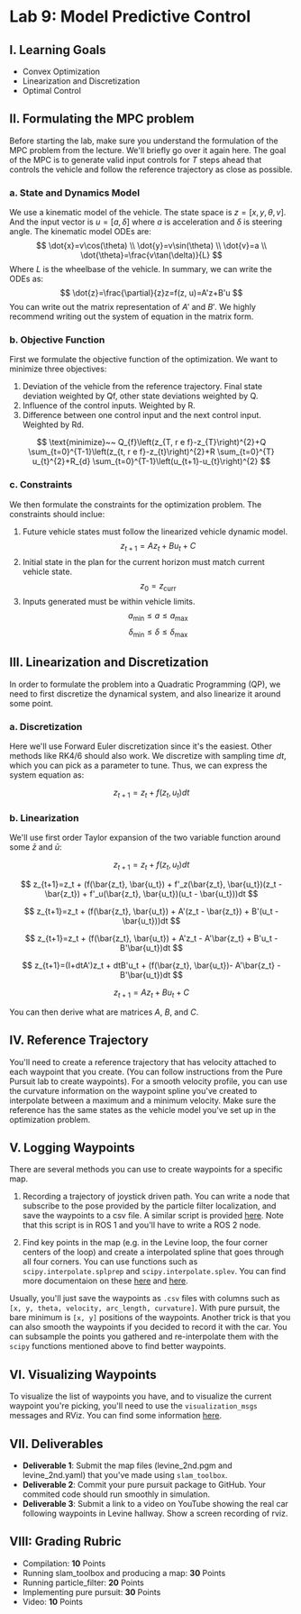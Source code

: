 # Lab 9: Model Predictive Control

## I. Learning Goals

- Convex Optimization
- Linearization and Discretization
- Optimal Control

## II. Formulating the MPC problem

Before starting the lab, make sure you understand the formulation of the MPC problem from the lecture. We'll briefly go over it again here. The goal of the MPC is to generate valid input controls for $T$ steps ahead that controls the vehicle and follow the reference trajectory as close as possible.

### a. State and Dynamics Model

We use a kinematic model of the vehicle. The state space is $z=[x, y, \theta, v]$. And the input vector is $u=[a, \delta]$ where $a$ is acceleration and $\delta$ is steering angle. The kinematic model ODEs are:
$$
\dot{x}=v\cos(\theta) \\
\dot{y}=v\sin(\theta) \\
\dot{v}=a \\
\dot{\theta}=\frac{v\tan(\delta)}{L}
$$
Where $L$ is the wheelbase of the vehicle. In summary, we can write the ODEs as:
$$
\dot{z}=\frac{\partial}{z}z=f(z, u)=A'z+B'u
$$
You can write out the matrix representation of $A'$ and $B'$. We highly recommend writing out the system of equation in the matrix form.

### b. Objective Function

First we formulate the objective function of the optimization. We want to minimize three objectives:
1. Deviation of the vehicle from the reference trajectory. Final state deviation weighted by Qf, other state deviations weighted by Q.
2. Influence of the control inputs. Weighted by R.
3. Difference between one control input and the next control input. Weighted by Rd.

<!-- $$\text{minimize}~~~u^TRu + (x-x_{\text{ref}})_{0,\ldots,T-1}^TQ(x-x_{\text{ref}})_{0,\ldots,T-1} + (x-x_{\text{ref}})_{T}^TQ_f(x-x_{\text{ref}})_{T} + (u_{1,\ldots,T}-u_{0,\ldots,T-1})^TR_d(u_{1,\ldots,T}-u_{0,\ldots,T-1})$$ -->

$$
\text{minimize}~~ Q_{f}\left(z_{T, r e f}-z_{T}\right)^{2}+Q \sum_{t=0}^{T-1}\left(z_{t, r e f}-z_{t}\right)^{2}+R \sum_{t=0}^{T} u_{t}^{2}+R_{d} \sum_{t=0}^{T-1}\left(u_{t+1}-u_{t}\right)^{2}
$$

### c. Constraints

We then formulate the constraints for the optimization problem. The constraints should inclue:
1. Future vehicle states must follow the linearized vehicle dynamic model.
   $$z_{t+1}=Az_t+Bu_t+C$$
2. Initial state in the plan for the current horizon must match current vehicle state.
   $$z_{0}=z_{\text{curr}}$$
3. Inputs generated must be within vehicle limits.
   $$a_{\text{min}} \leq a \leq a_{\text{max}}$$
   $$\delta_{\text{min}} \leq \delta \leq \delta_{\text{max}}$$

## III. Linearization and Discretization

In order to formulate the problem into a Quadratic Programming (QP), we need to first discretize the dynamical system, and also linearize it around some point.

### a. Discretization

Here we'll use Forward Euler discretization since it's the easiest. Other methods like RK4/6 should also work. We discretize with sampling time $dt$, which you can pick as a parameter to tune. Thus, we can express the system equation as:

$$z_{t+1} = z_t + f(z_t, u_t)dt$$

### b. Linearization
We'll use first order Taylor expansion of the two variable function around some $\bar{z}$ and $\bar{u}$:

$$
z_{t+1}=z_t + f(z_t, u_t)dt
$$

$$
z_{t+1}=z_t + (f(\bar{z_t}, \bar{u_t}) + f'_z(\bar{z_t}, \bar{u_t})(z_t - \bar{z_t}) + f'_u(\bar{z_t}, \bar{u_t})(u_t - \bar{u_t}))dt
$$

$$
z_{t+1}=z_t + (f(\bar{z_t}, \bar{u_t}) + A'(z_t - \bar{z_t}) + B'(u_t - \bar{u_t}))dt
$$

$$
z_{t+1}=z_t + (f(\bar{z_t}, \bar{u_t}) + A'z_t - A'\bar{z_t} + B'u_t - B'\bar{u_t})dt
$$

$$
z_{t+1}=(I+dtA')z_t + dtB'u_t + (f(\bar{z_t}, \bar{u_t})- A'\bar{z_t} - B'\bar{u_t})dt
$$

$$
z_{t+1} = Az_t + Bu_t + C
$$

You can then derive what are matrices $A$, $B$, and $C$.

## IV. Reference Trajectory

You'll need to create a reference trajectory that has velocity attached to each waypoint that you create. (You can follow instructions from the Pure Pursuit lab to create waypoints). For a smooth velocity profile, you can use the curvature information on the waypoint spline you've created to interpolate between a maximum and a minimum velocity. Make sure the reference has the same states as the vehicle model you've set up in the optimization problem.

## V. Logging Waypoints

There are several methods you can use to create waypoints for a specific map.

1. Recording a trajectory of joystick driven path. You can write a node that subscribe to the pose provided by the particle filter localization, and save the waypoints to a csv file. A similar script is provided [here](https://github.com/f1tenth/f1tenth_labs/blob/main/waypoint_logger/scripts/waypoint_logger.py). Note that this script is in ROS 1 and you'll have to write a ROS 2 node.

2. Find key points in the map (e.g. in the Levine loop, the four corner centers of the loop) and create a interpolated spline that goes through all four corners. You can use functions such as `scipy.interpolate.splprep` and `scipy.interpolate.splev`. You can find more documentaion on these [here](https://docs.scipy.org/doc/scipy/reference/generated/scipy.interpolate.splprep.html) and [here](https://docs.scipy.org/doc/scipy/reference/generated/scipy.interpolate.splev.html#scipy.interpolate.splev).

Usually, you'll just save the waypoints as `.csv` files with columns such as `[x, y, theta, velocity, arc_length, curvature]`. With pure pursuit, the bare minimum is `[x, y]` positions of the waypoints. Another trick is that you can also smooth the waypoints if you decided to record it with the car. You can subsample the points you gathered and re-interpolate them with the `scipy` functions mentioned above to find better waypoints.

## VI. Visualizing Waypoints

To visualize the list of waypoints you have, and to visualize the current waypoint you're picking, you'll need to use the `visualization_msgs` messages and RViz. You can find some information [here](http://wiki.ros.org/rviz/DisplayTypes/Marker).

## VII. Deliverables

- **Deliverable 1**: Submit the map files (levine_2nd.pgm and levine_2nd.yaml) that you've made using `slam_toolbox`.
- **Deliverable 2**: Commit your pure pursuit package to GitHub. Your commited code should run smoothly in simulation.
- **Deliverable 3**: Submit a link to a video on YouTube showing the real car following waypoints in Levine hallway. Show a screen recording of rviz. 

## VIII: Grading Rubric
- Compilation: **10** Points
- Running slam_toolbox and producing a map: **30** Points
- Running particle_filter: **20** Points
- Implementing pure pursuit: **30** Points
- Video: **10** Points
